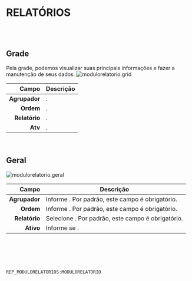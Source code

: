 # RELATÓRIOS
<br>
<br>

## Grade
Pela grade, podemos visualizar suas principais informações e fazer a manutenção de seus dados.
![modulorelatorio.grid](https://raw.githubusercontent.com/netforcews/docs-siscom/master/geral/imagens/modulorelatorio.grid.png)

Campo | Descrição
--:|---
**Agrupador** | .
**Ordem** | .
**Relatório** | .
**Atv** | .
<br>

## Geral
![modulorelatorio.geral](https://raw.githubusercontent.com/netforcews/docs-siscom/master/geral/imagens/modulorelatorio.geral.png)

Campo | Descrição
--:|---
**Agrupador** | Informe . Por padrão, este campo é obrigatório.
**Ordem** | Informe . Por padrão, este campo é obrigatório.
**Relatório** | Selecione . Por padrão, este campo é obrigatório.
**Ativo** | Informe se .
<br>
<br>
<br>
<br>

```REP_MODULORELATORIOS:MODULORELATORIO```
